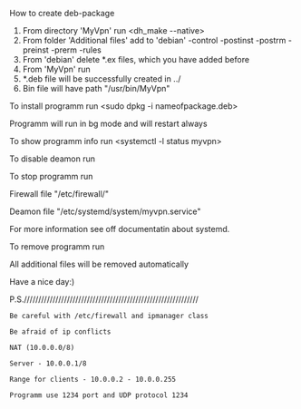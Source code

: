 
How to create deb-package

1) From directory 'MyVpn' run <dh_make --native>
2) From folder 'Additional files' add to 'debian' 
	-control
	-postinst
	-postrm
	-preinst
	-prerm
	-rules
3) From 'debian' delete *.ex files, which you have added before
4) From 'MyVpn' run <fakeroot dh binary-arch>
5) *.deb file will be successfully created in ../
6) Bin file will have path "/usr/bin/MyVpn"

To install programm run <sudo dpkg -i nameofpackage.deb>

Programm will run in bg mode and will restart always

To show programm info run <systemctl -l status myvpn>

To disable deamon run <systemctl disable myvpn>

To stop programm run <systemctl stop myvpn>

Firewall file "/etc/firewall/"

Deamon file "/etc/systemd/system/myvpn.service"

For more information see off documentatin about systemd.

To remove programm run <sudo apt remove myvpn>

All additional files will be removed automatically

Have a nice day:)


P.S./////////////////////////////////////////////////////////////

	Be careful with /etc/firewall and ipmanager class

	Be afraid of ip conflicts

	NAT (10.0.0.0/8)

	Server - 10.0.0.1/8

	Range for clients - 10.0.0.2 - 10.0.0.255

	Programm use 1234 port and UDP protocol 1234

